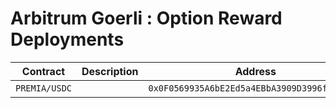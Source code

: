 # Arbitrum Goerli : Option Reward Deployments

| Contract      | Description | Address                                      |                                                                                     |
| ------------- | ----------- | -------------------------------------------- | ----------------------------------------------------------------------------------- |
| `PREMIA/USDC` |             | `0x0F0569935A6bE2Ed5a4EBbA3909D3996fb8faAf8` | [🔗](https://goerli.arbiscan.io/address/0x0F0569935A6bE2Ed5a4EBbA3909D3996fb8faAf8) |
